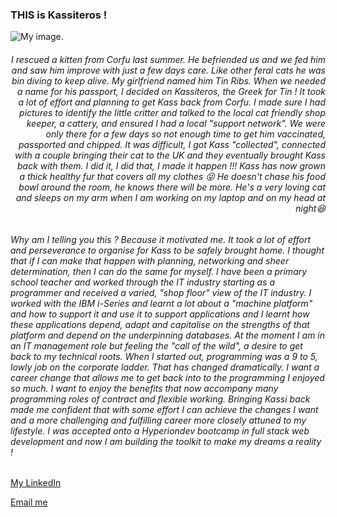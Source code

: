<h3>THIS is Kassiteros !</h3>

<!--
**Kassiteros/Kassiteros** is a ✨ _special_ ✨ repository because its `README.md` (this file) appears on your GitHub profile.

Here are some ideas to get you started:

- 🔭 I’m currently working on ...
- 🌱 I’m currently learning ...
- 👯 I’m looking to collaborate on ...
- 🤔 I’m looking for help with ...
- 💬 Ask me about ...
- 📫 How to reach me: ...
- 😄 Pronouns: ...
- ⚡ Fun fact: ...
-->


<!--

Dropbox images:

https://www.dropbox.com/s/tg0cfa565aue4ak/zoo.jpg?dl=0
Just delete dl=0 at the end of the link and replace it with raw=1 
Now your link that you gonna use should look like this:
https://www.dropbox.com/s/tg0cfa565aue4ak/zoo.jpg?raw=1

-->


<!-- START COMMENT OUT

PLEASE NOTE: none of these attempt at formatting worked. I have left them in the MD source so that I can revisit them later !

<img align="left" src="https://www.dropbox.com/scl/fi/xmlvd0rll3gi0umgcra6g/Kassiteros_003.jpg?rlkey=lilt3k1xydizrfkskj1jycwlx&raw=1)">

<span style="font-family:Papyrus; font-size:8em;">Love !</span>

<span style="font-size:10.5px;">Span style goes here</span>

The background color is `#ffffff` for light mode and `#000000` for dark mode and `#fgfhfg` for anything else.

<p style="font-size: 21px;>Your content here</p>

<style>
div { background-color: powderblue; }
</style>

h3 {
  display: inline-block;
  border: 1px solid black;
  color: powderblue;
}

<h3 style="color:green;font-weight:700;font-size:20px">some HTML</h3>

<span style="color:green;font-weight:700;font-size:20px">
    markdown color font styles
</span>

<style>
red { color: red }
yellow { color: yellow }
</style>

<red> red color markdown text</red>
<yellow> red color markdown text</yellow>

<br>

<div>MY DIV</div>

END COMMENT OUT --> 


<!-- Insert an image of my cat, Kassiteros to accompany the text below -->
![My image.](https://www.dropbox.com/scl/fi/xmlvd0rll3gi0umgcra6g/Kassiteros_003.jpg?rlkey=lilt3k1xydizrfkskj1jycwlx&raw=1)

<h6 align="right">I rescued a kitten from Corfu last summer. He befriended us and we fed him and saw him improve with just a few days care. Like other feral cats he was bin diving to keep alive. My girlfriend named him Tin Ribs. When we needed a name for his passport, I decided on Kassiteros, the Greek for Tin ! It took a lot of effort and planning to get Kass back from Corfu. I made sure I had pictures to identify the little critter and talked to the local cat friendly shop keeper, a cattery, and ensured I had a local "support network". We were only there for a few days so not enough time to get him vaccinated, passported and chipped. It was difficult, I got Kass "collected", connected with a couple bringing their cat to the UK and they eventually brought Kass back with them. I did it, I did that, I made it happen !!! Kass has now grown a thick healthy fur that covers all my clothes 😜 He doesn't chase his food bowl around the room, he knows there will be more. He's a very loving cat and sleeps on my arm when I am working on my laptop and on my head at night😆</h6>

<h6>Why am I telling you this ? Because it motivated me. It took a lot of effort and perseverance to organise for Kass to be safely brought home. I thought that if I can make that happen with planning, networking and sheer determination, then I can do the same for myself. I have been a primary school teacher and worked through the IT industry starting as a programmer and received a varied, "shop floor" view of the IT industry. I worked with the IBM i-Series and learnt a lot about a "machine platform" and how to support it and use it to support applications and I learnt how these applications depend, adapt and capitalise on the strengths of that platform and depend on the underpinning databases. At the moment I am in an IT management role but feeling the "call of the wild", a desire to get back to my technical roots. When I started out, programming was a 9 to 5, lowly job on the corporate ladder. That has changed dramatically. I want a career change that allows me to get back into to the programming I enjoyed so much. I want to enjoy the benefits that now accompany many programming roles of contract and flexible working. Bringing Kassi back made me confident that with some effort I can achieve the changes I want and a more challenging and fulfilling career more closely attuned to my lifestyle. I was accepted onto a Hyperiondev bootcamp in full stack web development and now I am building the toolkit to make my dreams a reality !</h6>

[My LinkedIn](https://www.linkedin.com/in/alex-haidar-772572/)

[Email me](mailto:alex.haidat@icloud.com)
